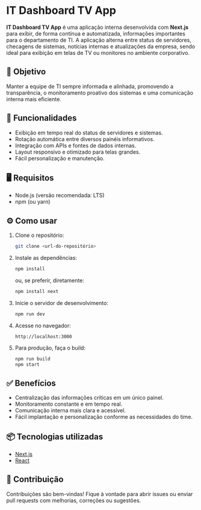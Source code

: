 
# IT Dashboard TV App

**IT Dashboard TV App** é uma aplicação interna desenvolvida com **Next.js** para exibir, de forma contínua e automatizada, informações importantes para o departamento de TI. A aplicação alterna entre status de servidores, checagens de sistemas, notícias internas e atualizações da empresa, sendo ideal para exibição em telas de TV ou monitores no ambiente corporativo.

## 🎯 Objetivo

Manter a equipe de TI sempre informada e alinhada, promovendo a transparência, o monitoramento proativo dos sistemas e uma comunicação interna mais eficiente.

## 🚀 Funcionalidades

- Exibição em tempo real do status de servidores e sistemas.
- Rotação automática entre diversos painéis informativos.
- Integração com APIs e fontes de dados internas.
- Layout responsivo e otimizado para telas grandes.
- Fácil personalização e manutenção.

## 🖥️ Requisitos

- Node.js (versão recomendada: LTS)
- npm (ou yarn)

## ⚙️ Como usar

1. Clone o repositório:
   ```bash
   git clone <url-do-repositório>
   ```

2. Instale as dependências:
   ```bash
   npm install
   ```

   ou, se preferir, diretamente:

   ```bash
   npm install next
   ```

3. Inicie o servidor de desenvolvimento:
   ```bash
   npm run dev
   ```

4. Acesse no navegador:
   ```
   http://localhost:3000
   ```

5. Para produção, faça o build:
   ```bash
   npm run build
   npm start
   ```

## ✅ Benefícios

- Centralização das informações críticas em um único painel.
- Monitoramento constante e em tempo real.
- Comunicação interna mais clara e acessível.
- Fácil implantação e personalização conforme as necessidades do time.

## 📦 Tecnologias utilizadas

- [Next.js](https://nextjs.org/)
- [React](https://reactjs.org/)
<!-- Inclua outras bibliotecas ou ferramentas específicas, se houver -->

## 🤝 Contribuição

Contribuições são bem-vindas! Fique à vontade para abrir issues ou enviar pull requests com melhorias, correções ou sugestões.
